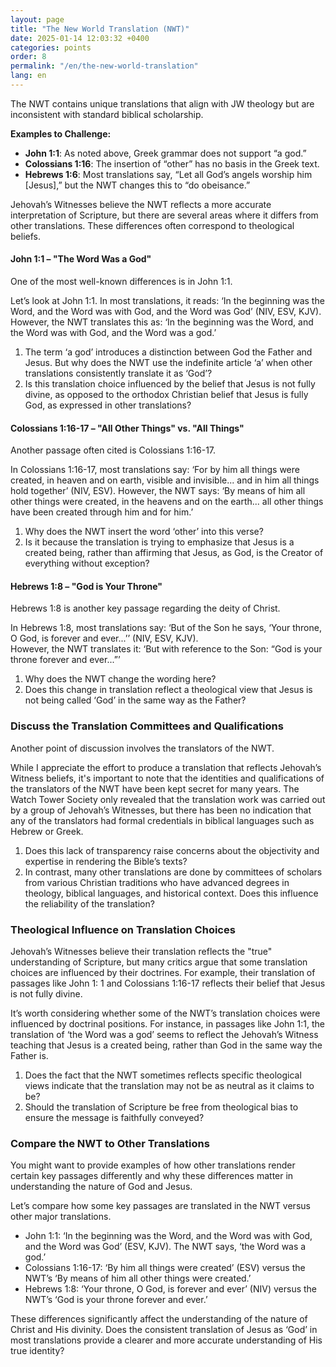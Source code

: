 ```yaml
---
layout: page
title: "The New World Translation (NWT)"
date: 2025-01-14 12:03:32 +0400
categories: points
order: 8
permalink: "/en/the-new-world-translation"
lang: en
---
```


The NWT contains unique translations that align with JW theology but are inconsistent with standard biblical
scholarship.

**Examples to Challenge:**

- **John 1:1**: As noted above, Greek grammar does not support “a god.”
- **Colossians 1:16**: The insertion of “other” has no basis in the Greek text.
- **Hebrews 1:6**: Most translations say, “Let all God’s angels worship him [Jesus],” but the NWT changes this to “do
  obeisance.”

<!--more-->

Jehovah’s Witnesses believe the NWT reflects a more accurate interpretation of Scripture, but there are several areas
where it differs from other translations. These differences often correspond to theological beliefs.

#### John 1:1 – "The Word Was a God"

One of the most well-known differences is in John 1:1.

Let’s look at John 1:1. In most translations, it reads: ‘In the beginning was the Word, and the Word was with God, and
the Word was God’ (NIV, ESV, KJV).  
However, the NWT translates this as: ‘In the beginning was the Word, and the Word was with God, and the Word was a god.’

1. The term ‘a god’ introduces a distinction between God the Father and Jesus. But why does the NWT use the indefinite
   article ‘a’ when other translations consistently translate it as ‘God’?
2. Is this translation choice influenced by the belief that Jesus is not fully divine, as opposed to the orthodox
   Christian belief that Jesus is fully God, as expressed in other translations?

#### Colossians 1:16-17 – "All Other Things" vs. "All Things"

Another passage often cited is Colossians 1:16-17.

In Colossians 1:16-17, most translations say: ‘For by him all things were created, in heaven and on earth, visible and
invisible... and in him all things hold
together’ (NIV, ESV). However, the NWT says: ‘By means of him all other things were created, in the heavens and on the
earth... all other things have been created
through him and for him.’

1. Why does the NWT insert the word ‘other’ into this verse?
2. Is it because the translation is trying to emphasize that Jesus is a created being, rather than affirming that Jesus,
   as God, is the Creator of everything without exception?

#### Hebrews 1:8 – "God is Your Throne"

Hebrews 1:8 is another key passage regarding the deity of Christ.

In Hebrews 1:8, most translations say: ‘But of the Son he says, ‘Your throne, O God, is forever and ever...’’ (NIV, ESV,
KJV).  
However, the NWT translates it: ‘But with reference to the Son: “God is your throne forever and ever...”’

1. Why does the NWT change the wording here?
2. Does this change in translation reflect a theological view that Jesus is not being called ‘God’ in the same way as
   the Father?

### Discuss the Translation Committees and Qualifications

Another point of discussion involves the translators of the NWT.

While I appreciate the effort to produce a translation that reflects Jehovah’s Witness beliefs, it's important to note
that the identities and qualifications of the translators of the NWT have been kept secret for many years. The Watch
Tower Society only revealed that the translation work was carried out by a group of Jehovah’s Witnesses, but there has
been no indication that any of the translators had formal credentials in biblical languages such as Hebrew or Greek.

1. Does this lack of transparency raise concerns about the objectivity and expertise in rendering the Bible’s texts?
2. In contrast, many other translations are done by committees of scholars from various Christian traditions who have
   advanced degrees in theology, biblical languages, and historical context. Does this influence the reliability of the
   translation?

### Theological Influence on Translation Choices

Jehovah’s Witnesses believe their translation reflects the "true" understanding of Scripture, but many critics argue
that some translation choices are influenced by their doctrines. For example, their translation of passages like John 1:
1 and Colossians 1:16-17 reflects their belief that Jesus is not fully divine.

It’s worth considering whether some of the NWT’s translation choices were influenced by doctrinal positions. For
instance, in passages like John 1:1, the translation of ‘the Word was a god’ seems to reflect the Jehovah’s Witness
teaching that Jesus is a created being, rather than God in the same way the Father is.

1. Does the fact that the NWT sometimes reflects specific theological views indicate that the translation may not be as
   neutral as it claims to be?
2. Should the translation of Scripture be free from theological bias to ensure the message is faithfully conveyed?

### Compare the NWT to Other Translations

You might want to provide examples of how other translations render certain key passages differently and why these
differences matter in understanding the nature of God and Jesus.

Let’s compare how some key passages are translated in the NWT versus other major translations.

- John 1:1: ‘In the beginning was the Word, and the Word was with God, and the Word was God’ (ESV, KJV). The NWT says,
  ‘the Word was a god.’
- Colossians 1:16-17: ‘By him all things were created’ (ESV) versus the NWT’s ‘By means of him all other things were
  created.’
- Hebrews 1:8: ‘Your throne, O God, is forever and ever’ (NIV) versus the NWT’s ‘God is your throne forever and ever.’

These differences significantly affect the understanding of the nature of Christ and His divinity. Does the consistent
translation of Jesus as ‘God’ in most translations provide a clearer and more accurate understanding of His true
identity?